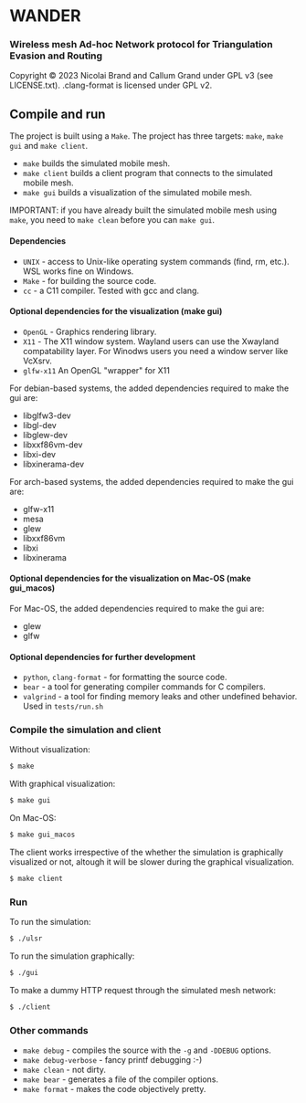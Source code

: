 # WANDER
### Wireless mesh Ad-hoc Network protocol for Triangulation Evasion and Routing

Copyright © 2023 Nicolai Brand and Callum Grand under GPL v3 (see LICENSE.txt). .clang-format is licensed under GPL v2.

## Compile and run

The project is built using a `Make`. The project has three targets: `make`, `make gui` and `make client`.

- `make` builds the simulated mobile mesh.
- `make client` builds a client program that connects to the simulated mobile mesh.
- `make gui` builds a visualization of the simulated mobile mesh.
 
IMPORTANT: if you have already built the simulated mobile mesh using `make`, you need to `make clean` before you can `make gui`.


#### Dependencies

- `UNIX` - access to Unix-like operating system commands (find, rm, etc.). WSL works fine on Windows.
- `Make` - for building the source code.
- `cc` - a C11 compiler. Tested with gcc and clang.

#### Optional dependencies for the visualization (make gui)
- `OpenGL` - Graphics rendering library.
- `X11` - The X11 window system. Wayland users can use the Xwayland compatability layer. For Winodws users you need a window server like VcXsrv.
- `glfw-x11` An OpenGL "wrapper" for X11

For debian-based systems, the added dependencies required to make the gui are:
- libglfw3-dev 
- libgl-dev 
- libglew-dev 
- libxxf86vm-dev 
- libxi-dev 
- libxinerama-dev

For arch-based systems, the added dependencies required to make the gui are:
- glfw-x11
- mesa
- glew
- libxxf86vm
- libxi
- libxinerama

#### Optional dependencies for the visualization on Mac-OS (make gui_macos)

For Mac-OS, the added dependencies required to make the gui are:
- glew
- glfw

#### Optional dependencies for further development
- `python`, `clang-format` - for formatting the source code.
- `bear` - a tool for generating compiler commands for C compilers. 
- `valgrind` - a tool for finding memory leaks and other undefined behavior. Used in `tests/run.sh`

### Compile the simulation and client

Without visualization:
```sh
$ make
```

With graphical visualization:
```sh
$ make gui
```
On Mac-OS:
```sh
$ make gui_macos
```

The client works irrespective of the whether the simulation is graphically visualized or not, altough it will be slower during the graphical visualization.
```sh
$ make client
```

### Run

To run the simulation:
```sh
$ ./ulsr
```

To run the simulation graphically:
```sh
$ ./gui
```

To make a dummy HTTP request through the simulated mesh network:
```sh
$ ./client
```

### Other commands
- `make debug` - compiles the source with the `-g` and `-DDEBUG` options.
- `make debug-verbose` - fancy printf debugging :-)
- `make clean` - not dirty.
- `make bear` - generates a file of the compiler options.
- `make format` - makes the code objectively pretty.

